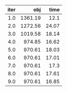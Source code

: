 |  iter |       obj |    time |
| -----:| ---------:| -------:|
| $1.0$ | $1361.19$ |  $12.1$ |
| $2.0$ | $1272.56$ | $24.07$ |
| $3.0$ | $1019.58$ | $18.14$ |
| $4.0$ |  $974.85$ | $16.62$ |
| $5.0$ |  $970.61$ | $18.03$ |
| $6.0$ |  $970.61$ | $17.01$ |
| $7.0$ |  $970.61$ |  $17.3$ |
| $8.0$ |  $970.61$ | $17.61$ |
| $9.0$ |  $970.61$ | $16.85$ |

